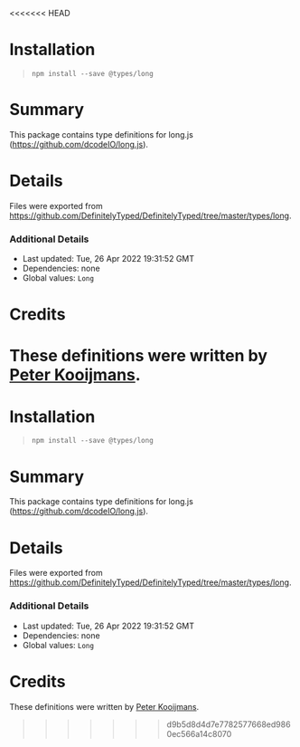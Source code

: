 <<<<<<< HEAD
# Installation
> `npm install --save @types/long`

# Summary
This package contains type definitions for long.js (https://github.com/dcodeIO/long.js).

# Details
Files were exported from https://github.com/DefinitelyTyped/DefinitelyTyped/tree/master/types/long.

### Additional Details
 * Last updated: Tue, 26 Apr 2022 19:31:52 GMT
 * Dependencies: none
 * Global values: `Long`

# Credits
These definitions were written by [Peter Kooijmans](https://github.com/peterkooijmans).
=======
# Installation
> `npm install --save @types/long`

# Summary
This package contains type definitions for long.js (https://github.com/dcodeIO/long.js).

# Details
Files were exported from https://github.com/DefinitelyTyped/DefinitelyTyped/tree/master/types/long.

### Additional Details
 * Last updated: Tue, 26 Apr 2022 19:31:52 GMT
 * Dependencies: none
 * Global values: `Long`

# Credits
These definitions were written by [Peter Kooijmans](https://github.com/peterkooijmans).
>>>>>>> d9b5d8d4d7e7782577668ed9860ec566a14c8070
